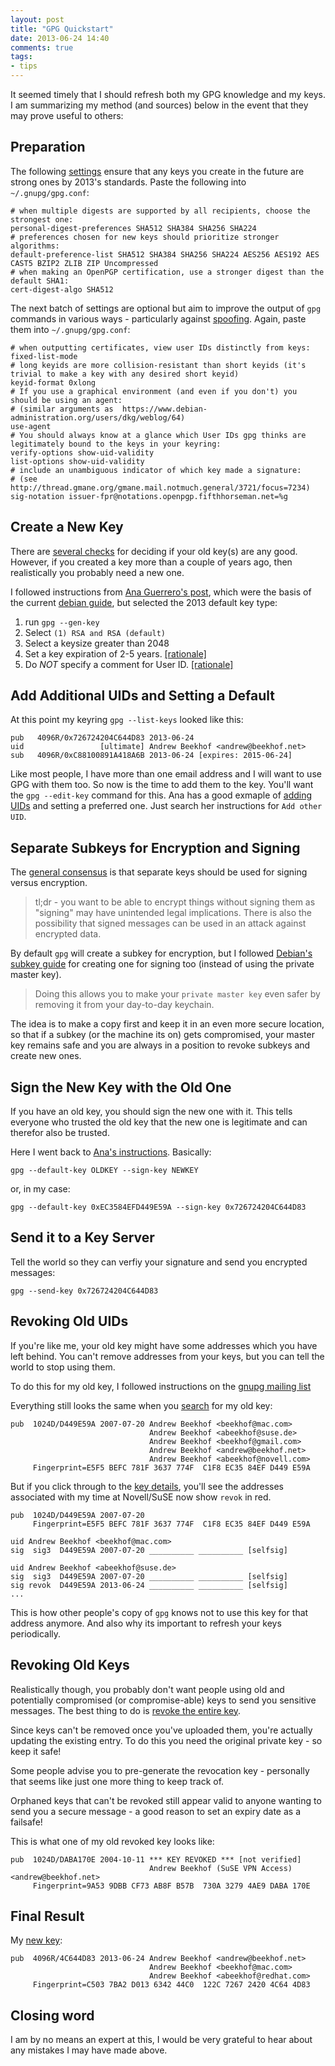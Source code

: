 ```yaml
---
layout: post
title: "GPG Quickstart"
date: 2013-06-24 14:40
comments: true
tags: 
- tips
---
```


It seemed timely that I should refresh both my GPG knowledge and my keys.
I am summarizing my method (and sources) below in the event that they may prove useful to others:

## Preparation

The following
[settings](https://we.riseup.net/riseuplabs+paow/openpgp-best-practices#update-your-gpg-defaults)
ensure that any keys you create in the future are strong ones by
2013's standards.  Paste the following into `~/.gnupg/gpg.conf`:

    # when multiple digests are supported by all recipients, choose the strongest one:
    personal-digest-preferences SHA512 SHA384 SHA256 SHA224
    # preferences chosen for new keys should prioritize stronger algorithms: 
    default-preference-list SHA512 SHA384 SHA256 SHA224 AES256 AES192 AES CAST5 BZIP2 ZLIB ZIP Uncompressed
    # when making an OpenPGP certification, use a stronger digest than the default SHA1:
    cert-digest-algo SHA512

The next batch of settings are optional but aim to improve the
output of `gpg` commands in various ways - particularly against
[spoofing](http://www.asheesh.org/note/debian/short-key-ids-are-bad-news).
Again, paste them into `~/.gnupg/gpg.conf`:

    # when outputting certificates, view user IDs distinctly from keys:
    fixed-list-mode
    # long keyids are more collision-resistant than short keyids (it's trivial to make a key with any desired short keyid)
    keyid-format 0xlong
    # If you use a graphical environment (and even if you don't) you should be using an agent:
    # (similar arguments as  https://www.debian-administration.org/users/dkg/weblog/64)
    use-agent
    # You should always know at a glance which User IDs gpg thinks are legitimately bound to the keys in your keyring:
    verify-options show-uid-validity
    list-options show-uid-validity
    # include an unambiguous indicator of which key made a signature:
    # (see http://thread.gmane.org/gmane.mail.notmuch.general/3721/focus=7234)
    sig-notation issuer-fpr@notations.openpgp.fifthhorseman.net=%g

## Create a New Key  

There are [several checks](https://we.riseup.net/riseuplabs+paow/openpgp-best-practices#openpgp-key-checks) 
for deciding if your old key(s) are any good.  However, if you created
a key more than a couple of years ago, then realistically you probably
need a new one.

I followed instructions from [Ana Guerrero's post](http://ekaia.org/blog/2009/05/10/creating-new-gpgkey/),
which were the basis of the current [debian guide](http://keyring.debian.org/creating-key.html),
but selected the 2013 default key type:

1. run `gpg --gen-key`
1. Select `(1) RSA and RSA (default)`
1. Select a keysize greater than 2048
1. Set a key expiration of 2-5 years. [[rationale]](https://we.riseup.net/riseuplabs+paow/openpgp-best-practices#set-an-expiration-date-if-you-do-not-have-one) 
1. Do *NOT* specify a comment for User ID. [[rationale]](https://www.debian-administration.org/users/dkg/weblog/97)

## Add Additional UIDs and Setting a Default

At this point my keyring `gpg --list-keys` looked like this:

    pub   4096R/0x726724204C644D83 2013-06-24
    uid                 [ultimate] Andrew Beekhof <andrew@beekhof.net>
    sub   4096R/0xC88100891A418A6B 2013-06-24 [expires: 2015-06-24]

Like most people, I have more than one email address and I will want
to use GPG with them too. So now is the time to add them to the key.
You'll want the `gpg --edit-key` command for this.  Ana has a good
exmaple of [adding UIDs](http://ekaia.org/blog/2009/05/10/creating-new-gpgkey)
and setting a preferred one.  Just search her instructions for `Add
other UID`.

## Separate Subkeys for Encryption and Signing

The [general consensus](http://stackoverflow.com/questions/5133246/what-is-the-purpose-of-using-separate-key-pairs-for-signing-and-encryption)
is that separate keys should be used for signing versus encryption.

> tl;dr - you want to be able to encrypt things without signing them
> as "signing" may have unintended legal implications.  There is also
> the possibility that signed messages can be used in an attack
> against encrypted data.

By default `gpg` will create a subkey for encryption, but I followed
[Debian's subkey guide](http://wiki.debian.org/subkeys) for creating
one for signing too (instead of using the private master key).

> Doing this allows you to make your `private master key` even safer
> by removing it from your day-to-day keychain.

The idea is to make a copy first and keep it in an even more secure
location, so that if a subkey (or the machine its on) gets
compromised, your master key remains safe and you are always in a
position to revoke subkeys and create new ones.

## Sign the New Key with the Old One

If you have an old key, you should sign the new one with it.  This
tells everyone who trusted the old key that the new one is legitimate
and can therefor also be trusted.

Here I went back to [Ana's instructions](http://ekaia.org/blog/2009/05/10/creating-new-gpgkey/).
Basically:

    gpg --default-key OLDKEY --sign-key NEWKEY

or, in my case:

    gpg --default-key 0xEC3584EFD449E59A --sign-key 0x726724204C644D83

## Send it to a Key Server

Tell the world so they can verfiy your signature and send you encrypted messages:

    gpg --send-key 0x726724204C644D83

## Revoking Old UIDs

If you're like me, your old key might have some addresses which you
have left behind.  You can't remove addresses from your keys, but you
can tell the world to stop using them.

To do this for my old key, I followed instructions on the 
[gnupg mailing list](http://lists.gnupg.org/pipermail/gnupg-users/2009-May/036425.html)

Everything still looks the same when you
[search](http://pgp.zdv.uni-mainz.de:11371/pks/lookup?op=index&search=beekhof&fingerprint=on)
for my old key:

    pub  1024D/D449E59A 2007-07-20 Andrew Beekhof <beekhof@mac.com>
                                   Andrew Beekhof <abeekhof@suse.de>
                                   Andrew Beekhof <beekhof@gmail.com>
                                   Andrew Beekhof <andrew@beekhof.net>
                                   Andrew Beekhof <abeekhof@novell.com>
    	 Fingerprint=E5F5 BEFC 781F 3637 774F  C1F8 EC35 84EF D449 E59A 

But if you click through to the 
[key details](http://pgp.zdv.uni-mainz.de:11371/pks/lookup?op=vindex&fingerprint=on&search=0xEC3584EFD449E59A),
you'll see the addresses associated with my time at Novell/SuSE now
show `revok` in red.

    pub  1024D/D449E59A 2007-07-20            
    	 Fingerprint=E5F5 BEFC 781F 3637 774F  C1F8 EC35 84EF D449 E59A 
    
    uid Andrew Beekhof <beekhof@mac.com>
    sig  sig3  D449E59A 2007-07-20 __________ __________ [selfsig]
    
    uid Andrew Beekhof <abeekhof@suse.de>
    sig  sig3  D449E59A 2007-07-20 __________ __________ [selfsig]
    sig revok  D449E59A 2013-06-24 __________ __________ [selfsig]
    ...

This is how other people's copy of `gpg` knows not to use this key for
that address anymore.  And also why its important to refresh your keys
periodically.

## Revoking Old Keys

Realistically though, you probably don't want people using old and
potentially compromised (or compromise-able) keys to send you
sensitive messages.  The best thing to do is
[revoke the entire key](http://www.hackdiary.com/2004/01/18/revoking-a-gpg-key/).

Since keys can't be removed once you've uploaded them, you're actually
updating the existing entry.  To do this you need the original private
key - so keep it safe!

Some people advise you to pre-generate the revocation key - personally
that seems like just one more thing to keep track of.

Orphaned keys that can't be revoked still appear valid to anyone
wanting to send you a secure message - a good reason to set an expiry
date as a failsafe!

This is what one of my old revoked key looks like:

    pub  1024D/DABA170E 2004-10-11 *** KEY REVOKED *** [not verified]
                                   Andrew Beekhof (SuSE VPN Access) <andrew@beekhof.net>
    	 Fingerprint=9A53 9DBB CF73 AB8F B57B  730A 3279 4AE9 DABA 170E 


## Final Result

My [new key](http://pgp.zdv.uni-mainz.de:11371/pks/lookup?op=vindex&fingerprint=on&search=0x726724204C644D83):

    pub  4096R/4C644D83 2013-06-24 Andrew Beekhof <andrew@beekhof.net>
                                   Andrew Beekhof <beekhof@mac.com>
                                   Andrew Beekhof <abeekhof@redhat.com>
    	 Fingerprint=C503 7BA2 D013 6342 44C0  122C 7267 2420 4C64 4D83 

## Closing word

I am by no means an expert at this, I would be very grateful to hear
about any mistakes I may have made above.
